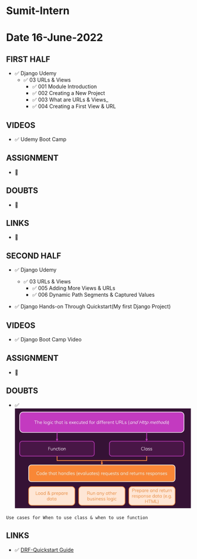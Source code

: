 # Sumit-Intern

# Date 16-June-2022


## FIRST HALF
- ✅ Django Udemy
	- ✅ 03 URLs & Views
		- ✅ 001 Module Introduction
		- ✅ 002 Creating a New Project
		- ✅ 003 What are URLs & Views_
		- ✅ 004 Creating a First View & URL
		
## VIDEOS 
- ✅ Udemy Boot Camp

## ASSIGNMENT
- 🚫

## DOUBTS
- 🚫

## LINKS
- 🚫

## SECOND HALF 

- ✅ Django Udemy
	- ✅ 03 URLs & Views
		- ✅ 005 Adding More Views & URLs
		- ✅ 006 Dynamic Path Segments & Captured Values


- ✅ Django Hands-on Through Quickstart(My first Django Project)
	
## VIDEOS 
- ✅ Django Boot Camp Video

## ASSIGNMENT 
- 🚫

## DOUBTS
- ✅ ![alt text](Views.png?raw=true)
```
Use cases for When to use class & when to use function

```

## LINKS 
- ✅ [DRF-Quickstart Guide](https://www.django-rest-framework.org/tutorial/quickstart/#quickstart)
